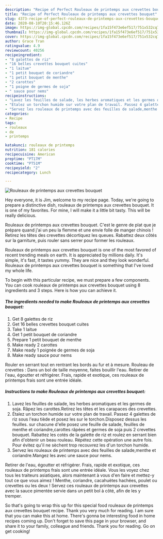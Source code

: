 ```yaml
---
description: "Recipe of Perfect Rouleaux de printemps aux crevettes bouquet"
title: "Recipe of Perfect Rouleaux de printemps aux crevettes bouquet"
slug: 4373-recipe-of-perfect-rouleaux-de-printemps-aux-crevettes-bouquet
date: 2020-08-10T20:15:46.126Z
image: https://img-global.cpcdn.com/recipes/1fa15f473e6ef517/751x532cq70/rouleaux-de-printemps-aux-crevettes-bouquet-photo-principale-de-la-recette.jpg
thumbnail: https://img-global.cpcdn.com/recipes/1fa15f473e6ef517/751x532cq70/rouleaux-de-printemps-aux-crevettes-bouquet-photo-principale-de-la-recette.jpg
cover: https://img-global.cpcdn.com/recipes/1fa15f473e6ef517/751x532cq70/rouleaux-de-printemps-aux-crevettes-bouquet-photo-principale-de-la-recette.jpg
author: Grace Tran
ratingvalue: 4.9
reviewcount: 40256
recipeingredient:
- "8 galettes de riz"
- "16 belles crevettes bouquet cuites"
- "1 laitue"
- "1 petit bouquet de coriandre"
- "1 petit bouquet de menthe"
- "2 carottes"
- "1 poigne de germes de soja"
- " sauce pour nems"
recipeinstructions:
- "Lavez les feuilles de salade, les herbes aromatiques et les germes de soja. Râpez les carottes.Retirez les têtes et les carapaces des crevettes."
- "Étalez un torchon humide sur votre plan de travail. Passez 4 galettes de riz sous l&#39;eau tiède et posez les sur le torchon.Disposez dessus les feuilles. sur chacune d&#39;elle posez une feuille de salade, feuilles de menthe et coriandre,carottes râpées et germes de soja puis 2 crevettes bouquet. Rabattez les cotés de la galette de riz et roulez en serrant bien afin d&#39;obtenir un beau rouleau. Répétez cette opération une autre fois. Pour évitez qu&#39;il ne sèchent trop recouvrez les d&#39;un torchon humide."
- "Servez les rouleaux de printemps avec des feuilles de salade,menthe et coriandre.Mangez les avec une sauce pour nems."
categories:
- Recipe
tags:
- rouleaux
- de
- printemps

katakunci: rouleaux de printemps 
nutrition: 181 calories
recipecuisine: American
preptime: "PT17M"
cooktime: "PT51M"
recipeyield: "2"
recipecategory: Lunch

---
```



![Rouleaux de printemps aux crevettes bouquet](https://img-global.cpcdn.com/recipes/1fa15f473e6ef517/751x532cq70/rouleaux-de-printemps-aux-crevettes-bouquet-photo-principale-de-la-recette.jpg)

Hey everyone, it is Jim, welcome to my recipe page. Today, we're going to prepare a distinctive dish, rouleaux de printemps aux crevettes bouquet. It is one of my favorites. For mine, I will make it a little bit tasty. This will be really delicious.

Rouleaux de printemps aux crevettes bouquet. C&#39;est le genre de plat que je prépare quand j&#39;ai un peu la flemme et une envie folle de manger chinois ! Retirez les têtes des crevettes décortiquez les queues. Rabattez deux côtés sur la garniture, puis rouler sans serrer pour former les rouleaux.

Rouleaux de printemps aux crevettes bouquet is one of the most favored of recent trending meals on earth. It is appreciated by millions daily. It's simple, it's fast, it tastes yummy. They are nice and they look wonderful. Rouleaux de printemps aux crevettes bouquet is something that I've loved my whole life.


To begin with this particular recipe, we must prepare a few components. You can cook rouleaux de printemps aux crevettes bouquet using 8 ingredients and 3 steps. Here is how you can achieve it.

<!--inarticleads1-->

##### The ingredients needed to make Rouleaux de printemps aux crevettes bouquet:

1. Get 8 galettes de riz
1. Get 16 belles crevettes bouquet cuites
1. Take 1 laitue
1. Get 1 petit bouquet de coriandre
1. Prepare 1 petit bouquet de menthe
1. Make ready 2 carottes
1. Make ready 1 poignée de germes de soja
1. Make ready  sauce pour nems


Rouler en serrant tout en rentrant les bords au fur et à mesure. Rouleau de crevettes : Dans un bol de taille moyenne, faites bouillir l&#39;eau. Retirer de l&#39;eau, égoutter et réfrigérer. Frais, rapide et exotique, ces rouleaux de printemps frais sont une entrée idéale. 

<!--inarticleads2-->

##### Instructions to make Rouleaux de printemps aux crevettes bouquet:

1. Lavez les feuilles de salade, les herbes aromatiques et les germes de soja. Râpez les carottes.Retirez les têtes et les carapaces des crevettes.
1. Étalez un torchon humide sur votre plan de travail. Passez 4 galettes de riz sous l&#39;eau tiède et posez les sur le torchon.Disposez dessus les feuilles. sur chacune d&#39;elle posez une feuille de salade, feuilles de menthe et coriandre,carottes râpées et germes de soja puis 2 crevettes bouquet. Rabattez les cotés de la galette de riz et roulez en serrant bien afin d&#39;obtenir un beau rouleau. Répétez cette opération une autre fois. Pour évitez qu&#39;il ne sèchent trop recouvrez les d&#39;un torchon humide.
1. Servez les rouleaux de printemps avec des feuilles de salade,menthe et coriandre.Mangez les avec une sauce pour nems.


Retirer de l&#39;eau, égoutter et réfrigérer. Frais, rapide et exotique, ces rouleaux de printemps frais sont une entrée idéale. Vous les voyez chez tous les traiteurs asiatiques, alors maintenant à vous d&#39;en faire et mettez-y tout ce que vous aimez ! Menthe, coriandre, cacahuètes hachées, poulet ou crevettes ou les deux ! Servez ces rouleaux de printemps aux crevettes avec la sauce pimentée servie dans un petit bol à côté, afin de les y tremper. 

So that's going to wrap this up for this special food rouleaux de printemps aux crevettes bouquet recipe. Thank you very much for reading. I am sure that you can make this at home. There's gonna be interesting food in home recipes coming up. Don't forget to save this page in your browser, and share it to your family, colleague and friends. Thank you for reading. Go on get cooking!
